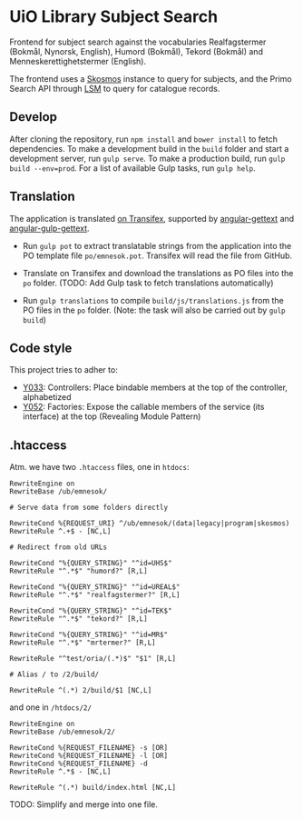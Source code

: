 # UiO Library Subject Search

Frontend for subject search against the vocabularies
Realfagstermer (Bokmål, Nynorsk, English), Humord (Bokmål), Tekord (Bokmål) and Menneskerettighetstermer (English).

The frontend uses a [Skosmos](https://github.com/NatLibFi/Skosmos) instance to query for subjects, and the Primo Search API through [LSM](https://github.com/scriptotek/lsm) to query for catalogue records.

## Develop

After cloning the repository, run `npm install` and `bower install`
to fetch dependencies.
To make a development build in the `build` folder and start a
development server, run `gulp serve`.
To make a production build, run `gulp build --env=prod`.
For a list of available Gulp tasks, run `gulp help`.

## Translation

The application is translated [on Transifex](https://www.transifex.com/university-of-oslo-library/subject-search/), supported by [angular-gettext](https://github.com/rubenv/angular-gettext)
and [angular-gulp-gettext](https://github.com/gabegorelick/gulp-angular-gettext).

* Run `gulp pot` to extract translatable strings from
  the application into the PO template file `po/emnesok.pot`.
  Transifex will read the file from GitHub.

* Translate on Transifex and download the translations as
  PO files into the `po` folder. (TODO: Add Gulp task to
  fetch translations automatically)

* Run `gulp translations` to compile `build/js/translations.js`
  from the PO files in the `po` folder. (Note: the task will also
  be carried out by `gulp build`)

## Code style

This project tries to adher to:

* [Y033](https://github.com/johnpapa/angular-styleguide#style-y033): Controllers: Place bindable members at the top of the controller, alphabetized
* [Y052](https://github.com/johnpapa/angular-styleguide#style-y052): Factories: Expose the callable members of the service (its interface) at the top (Revealing Module Pattern)

## .htaccess

Atm. we have two `.htaccess` files, one in `htdocs`:

```
RewriteEngine on
RewriteBase /ub/emnesok/

# Serve data from some folders directly

RewriteCond %{REQUEST_URI} ^/ub/emnesok/(data|legacy|program|skosmos)
RewriteRule ^.+$ - [NC,L]

# Redirect from old URLs

RewriteCond "%{QUERY_STRING}" "^id=UHS$"
RewriteRule "^.*$" "humord?" [R,L]

RewriteCond "%{QUERY_STRING}" "^id=UREAL$"
RewriteRule "^.*$" "realfagstermer?" [R,L]

RewriteCond "%{QUERY_STRING}" "^id=TEK$"
RewriteRule "^.*$" "tekord?" [R,L]

RewriteCond "%{QUERY_STRING}" "^id=MR$"
RewriteRule "^.*$" "mrtermer?" [R,L]

RewriteRule "^test/oria/(.*)$" "$1" [R,L]

# Alias / to /2/build/

RewriteRule ^(.*) 2/build/$1 [NC,L]
```

and one in `/htdocs/2/`

```
RewriteEngine on
RewriteBase /ub/emnesok/2/

RewriteCond %{REQUEST_FILENAME} -s [OR]
RewriteCond %{REQUEST_FILENAME} -l [OR]
RewriteCond %{REQUEST_FILENAME} -d
RewriteRule ^.*$ - [NC,L]

RewriteRule ^(.*) build/index.html [NC,L]
```

TODO: Simplify and merge into one file.
